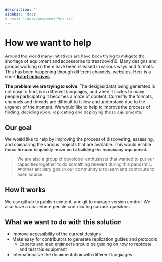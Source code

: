 ```yaml
---
description: ''
sidebar: 'docs'
# next: '/docs/document/how-to/'
---
```


# How we want to help

Around the world many initiatives are have been trying to mitigate the shortage of equipment and accessories to treat covid19.
Many designs and groups working on them have been released in various ways and formats. This has been happening through different channels, websites. Here is a short [**list of initiatives**](https://openhardware4.me/open-hardware-leaders.github.io/covid19.html).

**The problem we are trying to solve**: The designs(data) being generated is not easy to find, is in different languages, and when it scales to many people participating it becomes a maze of content. Currently the formats, channels and threads are difficult to follow and understand due to the urgency of the moment. We would like to help to improve the process of finding, deciding upon, replicating and deploying these equipments.

## Our goal
We would like to help by improving the process of discovering, assessing, and comparing the various projects that are available. This would enable those in need to quickly move on to building the necessary equipment.

> We are also a group of developer enthusiasts that wanted to put our capacities together to do something relevant during this pandemic. Another ancillary goal in our community is to learn and contribute to open source.

## How it works
 We use github to publish content, and git to manage version control. We also have a chat where people contributing can ask questions

## What we want to do with this solution
- Improve accessibility of the current designs
- Make easy for contributors to generate replication guides and protocols
  - Experts and lead engineers should be guiding on how to replicate and test this equipment
- Internationalize the documentation with different languages



